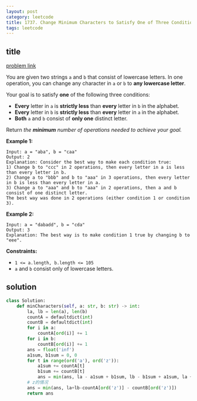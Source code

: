 ```yaml
---
layout: post
category: leetcode
title: 1737. Change Minimum Characters to Satisfy One of Three Conditions
tags: leetcode
---
```


## title
[problem link](https://leetcode.com/problems/change-minimum-characters-to-satisfy-one-of-three-conditions/)

You are given two strings `a` and `b` that consist of lowercase letters. In one operation, you can change any character in `a` or `b` to **any lowercase letter**.

Your goal is to satisfy **one** of the following three conditions:

- **Every** letter in `a` is **strictly less** than **every** letter in `b` in the alphabet.
- **Every** letter in `b` is **strictly less** than **every** letter in `a` in the alphabet.
- **Both** `a` and `b` consist of **only one** distinct letter.

Return *the **minimum** number of operations needed to achieve your goal.*

 

**Example 1:**

```
Input: a = "aba", b = "caa"
Output: 2
Explanation: Consider the best way to make each condition true:
1) Change b to "ccc" in 2 operations, then every letter in a is less than every letter in b.
2) Change a to "bbb" and b to "aaa" in 3 operations, then every letter in b is less than every letter in a.
3) Change a to "aaa" and b to "aaa" in 2 operations, then a and b consist of one distinct letter.
The best way was done in 2 operations (either condition 1 or condition 3).
```

**Example 2:**

```
Input: a = "dabadd", b = "cda"
Output: 3
Explanation: The best way is to make condition 1 true by changing b to "eee".
```

 

**Constraints:**

- `1 <= a.length, b.length <= 105`
- `a` and `b` consist only of lowercase letters.


## solution

```python
class Solution:
    def minCharacters(self, a: str, b: str) -> int:
        la, lb = len(a), len(b)
        countA = defaultdict(int)
        countB = defaultdict(int)
        for i in a:
            countA[ord(i)] += 1
        for i in b:
            countB[ord(i)] += 1
        ans = float('inf')
        a1sum, b1sum = 0, 0
        for t in range(ord('a'), ord('z')):
            a1sum += countA[t]
            b1sum += countB[t]
            ans = min(ans, la - a1sum + b1sum, lb - b1sum + a1sum, la + lb - countA[t] - countB[t])
        # z的情况
        ans = min(ans, la+lb-countA[ord('z')] - countB[ord('z')])
        return ans
```

